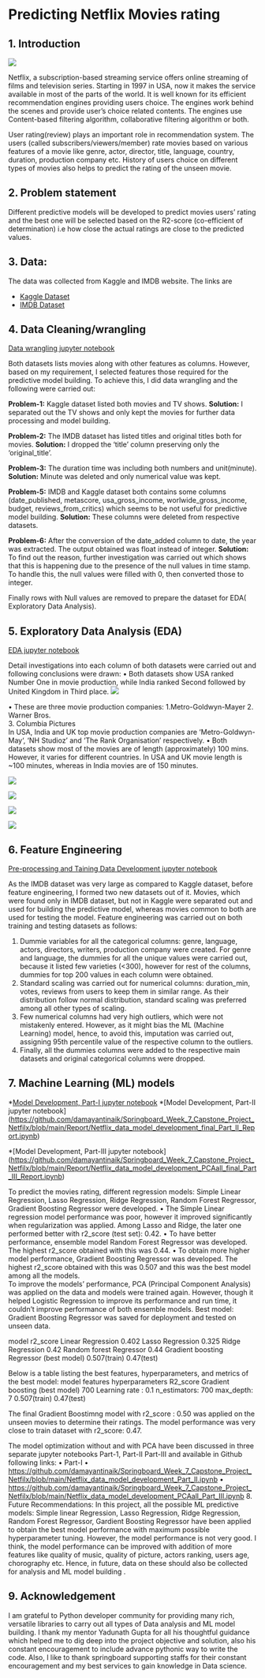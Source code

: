 # Predicting Netflix Movies rating

## 1. Introduction

![](https://github.com/damayantinaik/Springboard_Week_7_Capstone_Project_Netfilx/blob/main/Report/Netflix_image.jpg)

Netflix, a subscription-based streaming service offers online streaming of films and television series. Starting in 1997 in USA,  now it makes the service available in most of the parts  of the world.   It is well known for its efficient recommendation engines providing users choice. The engines work behind the scenes and provide user’s choice related contents. The engines use Content-based filtering algorithm, collaborative filtering algorithm or both.

User rating(review) plays an important role in recommendation system. The users (called subscribers/viewers/member) rate movies based on various features of  a movie like genre, actor, director, title, language, country, duration, production company etc. History of users choice on different types of movies also helps to predict the rating of the unseen movie. 

## 2. Problem statement
Different predictive models will be developed to predict movies users’ rating and the best one will be selected based on the R2-score (co-efficient of determination) i.e how close the actual ratings are close to the predicted values. 

## 3. Data:
 
The data was collected from Kaggle and IMDB website. The links are 
* [Kaggle Dataset](https://www.kaggle.com/shivamb/netflix-shows)
* [IMDB Dataset](https://www.imdb.com/interfaces/)


 ## 4. Data Cleaning/wrangling
 [Data wrangling jupyter notebook](https://github.com/damayantinaik/Springboard_Week_7_Capstone_Project_Netfilx/blob/main/Report/Capstone_Project_Netflix_Data_Wrangling_submission4_Report.ipynb)

Both datasets lists movies along with other features as columns. However, based on my requirement, I selected features those required for the predictive model building. To achieve this, I did data wrangling and the following were carried out: 
  
**Problem-1:** Kaggle dataset listed both movies and TV shows. 
**Solution:** I separated out the TV shows and only kept the movies for further data processing and model building.  

**Problem-2:** The IMDB dataset has listed titles and original titles both for movies. 
**Solution:** I dropped the ‘title’ column preserving only the ‘original_title’.

**Problem-3:** The duration time was including both numbers and unit(minute). 
**Solution:** Minute was deleted and only numerical value was kept.

**Problem-5:** IMDB and Kaggle dataset both contains some columns (date_published, metascore, usa_gross_income, worlwide_gross_income, budget, reviews_from_critics) which seems to be not useful for predictive model building. 
**Solution:** These columns were deleted from respective datasets.

**Problem-6:** After the conversion of the date_added column to date, the year was extracted. The output obtained was float instead of integer. 
**Solution:** To find out the reason, further investigation was carried out which shows that this is happening due to the presence of the null values in time stamp. To handle this, the null values were  filled with 0, then converted those to integer.

Finally rows with Null values are removed to prepare the dataset for EDA( Exploratory Data Analysis). 


## 5. Exploratory Data Analysis (EDA)
[EDA jupyter notebook](https://github.com/damayantinaik/Springboard_Week_7_Capstone_Project_Netfilx/blob/main/Report/Netflix_EDA_submission2_for_report.ipynb)
       
Detail investigations into each column of both datasets were carried out and following conclusions were drawn:
•	Both datasets show USA ranked Number One in movie production, while India ranked Second followed by United Kingdom in Third place.
![](https://github.com/damayantinaik/Springboard_Week_7_Capstone_Project_Netfilx/blob/main/Report/Top_20_countries_in_Movie_production.png)

•	These are three movie production companies:
1.Metro-Goldwyn-Mayer 
2. Warner Bros.                 
3. Columbia Pictures             
In USA, India and UK top movie production companies are ‘Metro-Goldwyn-May‘, ‘NH Studioz’ and  ‘The Rank Organisation’ respectively. 
•	Both datasets show most of the movies are of length (approximately) 100 mins. However, it varies for different countries. In USA and UK movie length is ~100 minutes, whereas in India movies are of 150 minutes.


![](https://github.com/damayantinaik/Springboard_Week_7_Capstone_Project_Netfilx/blob/main/Report/Overall_movie_duration.png)


![](https://github.com/damayantinaik/Springboard_Week_7_Capstone_Project_Netfilx/blob/main/Report/USA_movie_duration.png)

![](https://github.com/damayantinaik/Springboard_Week_7_Capstone_Project_Netfilx/blob/main/Report/Indian_movie_duration.png)

![](https://github.com/damayantinaik/Springboard_Week_7_Capstone_Project_Netfilx/blob/main/Report/UK_movie_duration.png)




## 6. Feature Engineering
[Pre-processing and Taining Data Development jupyter notebook](https://github.com/damayantinaik/Springboard_Week_7_Capstone_Project_Netfilx/blob/main/Report/Netflix_data_Pre_processing_training_data_development_submission2_Report.ipynb)

As the IMDB dataset was very large as compared to Kaggle dataset, before feature engineering, I formed two new datasets out of it. Movies, which were found only in IMDB dataset, but not in Kaggle were separated out and used for building the predictive model, whereas movies common to both are used for testing the model. 
Feature engineering was carried out on both training and testing datasets as follows: 
1. Dummie variables for all the categorical columns: genre, language, actors, directors, writers, production company were created. For genre and language, the dummies for all the unique values were carried out, because it listed few varieties (<300),  however for rest of the columns, dummies for top 200 values in each column were obtained.
1. Standard scaling was carried out for numerical columns:  duration_min, votes, reviews from users to keep them in similar range.  As their distribution  follow normal distribution, standard scaling was preferred among all other types of scaling.
1. Few numerical columns had very high outliers, which were not mistakenly entered. However, as it might bias the ML (Machine Learning) model, hence, to avoid this, imputation was carried out, assigning  95th percentile value of the respective column to the outliers.
1. Finally, all the dummies columns were added to the respective main datasets and original categorical columns were dropped.

## 7. Machine Learning (ML) models
*[Model Development, Part-I jupyter notebook](https://github.com/damayantinaik/Springboard_Week_7_Capstone_Project_Netfilx/blob/main/Report/Netflix_data_model_development_final_Part_I_Report.ipynb)
*[Model Development, Part-II jupyter notebook]
(https://github.com/damayantinaik/Springboard_Week_7_Capstone_Project_Netfilx/blob/main/Report/Netflix_data_model_development_final_Part_II_Report.ipynb)

*[Model Development, Part-III jupyter notebook]
(https://github.com/damayantinaik/Springboard_Week_7_Capstone_Project_Netfilx/blob/main/Report/Netflix_data_model_development_PCAall_final_Part_III_Report.ipynb)

To predict the movies rating, different regression models: Simple Linear Regression, Lasso Regression, Ridge Regression, Random Forest Regressor, Gradient Boosting Regressor were developed. 
•	The Simple Linear regression model performance was poor, however it improved significantly when regularization was applied. Among Lasso and Ridge, the later one  performed better with r2_score (test set): 0.42. 
•	To have better performance, ensemble model Random Forest Regressor was developed. The highest r2_score obtained with this was 0.44. 
•	To obtain more higher model performance, Gradient Boosting Regressor was developed. The highest r2_score obtained with this was 0.507 and this was the best model among all the models.    
To improve the models’ performance, PCA (Principal Component Analysis) was applied on the data and models were trained again. However, though it helped Logistic Regression to improve its performance and run time, it couldn’t improve performance of both ensemble models. 
Best model: Gradient Boosting Regressor was saved for deployment and tested on unseen data. 

model	r2_score
Linear Regression	0.402
Lasso Regression	0.325
Ridge Regression	0.42
Random forest Regressor	0.44
Gradient boosting Regressor (best model)	0.507(train)
0.47(test)


Below is a table listing the best features, hyperparameters, and metrics of the best model:
model	features	hyperparameters	R2_score
Gradient boosting (best model)	700	Learning rate : 0.1
n_estimators: 700
max_depth: 7	0.507(train)
0.47(test)

The final Gradient Boostimng model with r2_score : 0.50 was applied on the unseen movies to determine their ratings. The model performance was very close to train dataset with r2_score: 0.47.

The model optimization without and with PCA have been discussed in three separate jupyter notebooks Part-1, Part-II Part-III and available in Github following links:
•	Part-I
•	https://github.com/damayantinaik/Springboard_Week_7_Capstone_Project_Netfilx/blob/main/Netflix_data_model_development_Part_II.ipynb 
•	https://github.com/damayantinaik/Springboard_Week_7_Capstone_Project_Netfilx/blob/main/Netflix_data_model_development_PCAall_Part_III.ipynb
8. Future Recommendations:
In this project, all the possible ML predictive models: Simple linear Regression, Lasso Regression, Ridge Regression, Random Forest Regressor, Gardient Boosting Regressor have been applied to obtain the best model performance with maximum possible hyperparameter tuning. However, the model performance is not very good. I think, the model performance can be improved with addition of  more features like quality of music, quality of picture, actors ranking, users age, chorography etc. Hence, in future,  data on these should also be collected for analysis and ML model building . 

## 9. Acknowledgement
 I am grateful to Python developer community for providing many rich, versatile libraries to carry out all types of Data analysis and ML model building. I thank my mentor Yadunath Gupta for all his thoughtful guidance which helped me to dig deep into the project objective and solution, also  his constant encouragement to include advance pythonic way to write the code. Also, I like to thank springboard supporting staffs  for their  constant encouragement and my best services to gain knowledge in Data science.



